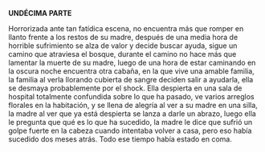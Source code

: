 **UNDÉCIMA PARTE**

Horrorizada ante tan fatídica escena, no encuentra más que romper en llanto frente a los restos de su madre, después de una media hora de horrible sufrimiento se alza de valor y decide buscar ayuda, sigue un camino que atraviesa el bosque, durante el camino no hace más que lamentar la muerte de su madre, luego de una hora de estar caminando en la oscura noche encuentra otra cabaña, en la que vive una amable familia, la familia al verla llorando cubierta de sangre deciden salir a ayudarla, ella se desmaya probablemente por el shock. Ella despierta en una sala de hospital totalmente confundida sobre lo que ha pasado, ve varios arreglos florales en la habitación, y se llena de alegría al ver a su madre en una silla, la madre al ver que ya está despierta se lanza a darle un abrazo, luego ella le pregunta que qué es lo que ha sucedido, la madre le dice que sufrió un golpe fuerte en la cabeza cuando intentaba volver a casa, pero eso había sucedido dos meses atrás. Todo ese tiempo había estado en coma.
